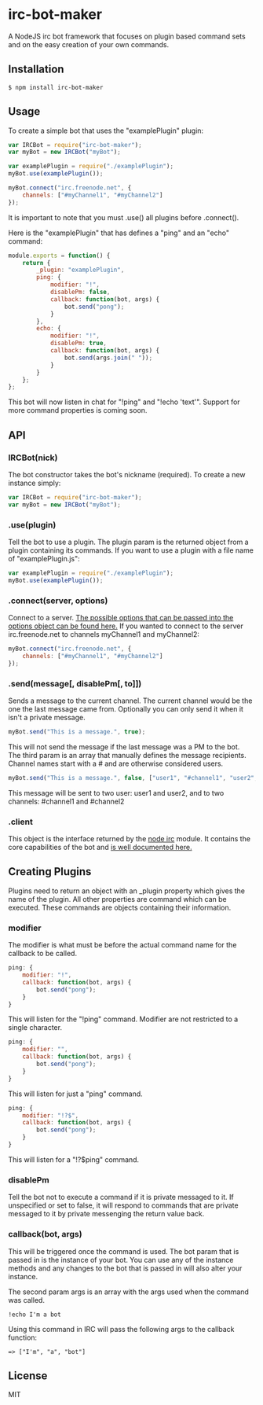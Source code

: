 # irc-bot-maker
A NodeJS irc bot framework that focuses on plugin based command sets and on the easy creation of your own commands.

## Installation
```
$ npm install irc-bot-maker
```

## Usage
To create a simple bot that uses the "examplePlugin" plugin:
```js  
var IRCBot = require("irc-bot-maker");
var myBot = new IRCBot("myBot");

var examplePlugin = require("./examplePlugin");
myBot.use(examplePlugin());

myBot.connect("irc.freenode.net", {
	channels: ["#myChannel1", "#myChannel2"]
});
```  
It is important to note that you must .use() all plugins before .connect().  

Here is the "examplePlugin" that has defines a "ping" and an "echo" command:
```js
module.exports = function() {
	return {
		_plugin: "examplePlugin",
		ping: {
			modifier: "!",
			disablePm: false,
			callback: function(bot, args) {
				bot.send("pong");
			}
		},
		echo: {
			modifier: "!",
			disablePm: true,
			callback: function(bot, args) {
				bot.send(args.join(" "));
			}
		}
	};
};
```  
This bot will now listen in chat for "!ping" and "!echo 'text'". Support for more command properties is coming soon.

## API
### IRCBot(nick)
The bot constructor takes the bot's nickname (required). To create a new instance simply:
```js
var IRCBot = require("irc-bot-maker");
var myBot = new IRCBot("myBot");
```

### .use(plugin)
Tell the bot to use a plugin. The plugin param is the returned object from a plugin containing its commands. If you want to use a plugin with a file name of "examplePlugin.js":
```js
var examplePlugin = require("./examplePlugin");
myBot.use(examplePlugin());
```

### .connect(server, options)
Connect to a server. [The possible options that can be passed into the options object can be found here.](https://node-irc.readthedocs.org/en/latest/API.html#client)
If you wanted to connect to the server irc.freenode.net to channels myChannel1 and myChannel2:
```js
myBot.connect("irc.freenode.net", {
	channels: ["#myChannel1", "#myChannel2"]
});
```

### .send(message[, disablePm[, to]])
Sends a message to the current channel. The current channel would be the one the last message came from. Optionally you can only send it when it isn't a private message.
```js
myBot.send("This is a message.", true);
```  
This will not send the message if the last message was a PM to the bot.  
The third param is an array that manually defines the message recipients. Channel names start with a # and are otherwise considered users.
```js
myBot.send("This is a message.", false, ["user1", "#channel1", "user2", "#channel2"]);
```  
This message will be sent to two user: user1 and user2, and to two channels: #channel1 and #channel2

### .client
This object is the interface returned by the [node irc](https://www.npmjs.com/package/irc) module. It contains the core capabilities of the bot and 
[is well documented here.](https://node-irc.readthedocs.org/en/latest/)

## Creating Plugins
Plugins need to return an object with an _plugin property which gives the name of the plugin. All other properties are command which can be executed. These commands are objects
containing their information.

### modifier
The modifier is what must be before the actual command name for the callback to be called.
```js
ping: {
	modifier: "!",
	callback: function(bot, args) {
		bot.send("pong");
	}
}
```  
This will listen for the "!ping" command. Modifier are not restricted to a single character.
```js
ping: {
	modifier: "",
	callback: function(bot, args) {
		bot.send("pong");
	}
}
```
This will listen for just a "ping" command.
```js
ping: {
	modifier: "!?$",
	callback: function(bot, args) {
		bot.send("pong");
	}
}
```
This will listen for a "!?$ping" command.

### disablePm
Tell the bot not to execute a command if it is private messaged to it. If unspecified or set to false, it will respond to commands that are private messaged to it by private
messenging the return value back.

### callback(bot, args)
This will be triggered once the command is used. The bot param that is passed in is the instance of your bot. You can use any of the instance methods and any changes to the bot
that is passed in will also alter your instance.  

The second param args is an array with the args used when the command was called.
```
!echo I'm a bot
```  
Using this command in IRC will pass the following args to the callback function:
```
=> ["I'm", "a", "bot"]
```

## License
MIT